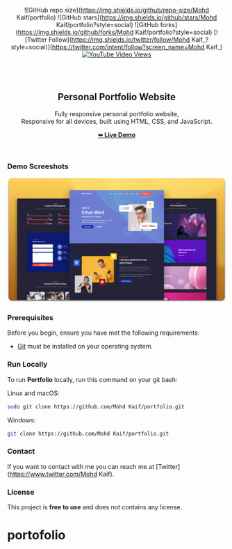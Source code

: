 <div align="center">
  
  ![GitHub repo size](https://img.shields.io/github/repo-size/Mohd Kaif/portfolio)
  ![GitHub stars](https://img.shields.io/github/stars/Mohd Kaif/portfolio?style=social)
  ![GitHub forks](https://img.shields.io/github/forks/Mohd Kaif/portfolio?style=social)
[![Twitter Follow](https://img.shields.io/twitter/follow/Mohd Kaif_?style=social)](https://twitter.com/intent/follow?screen_name=Mohd Kaif_)
  [![YouTube Video Views](https://img.shields.io/youtube/views/SAu7e09vXoQ?style=social)](https://youtu.be/SAu7e09vXoQ)

  <br />
  <br />

  <h2 align="center">Personal Portfolio Website</h2>

  Fully responsive personal portfolio website, <br />Responsive for all devices, built using HTML, CSS, and JavaScript.

  <a href="https://Mohd Kaif.github.io/portfolio/"><strong>➥ Live Demo</strong></a>

</div>

<br />

### Demo Screeshots

![Portfolio Desktop Demo](./readme-images/desktop.png "Desktop Demo")

### Prerequisites

Before you begin, ensure you have met the following requirements:

* [Git](https://git-scm.com/downloads "Download Git") must be installed on your operating system.

### Run Locally

To run **Portfolio** locally, run this command on your git bash:

Linux and macOS:

```bash
sudo git clone https://github.com/Mohd Kaif/portfolio.git
```

Windows:

```bash
git clone https://github.com/Mohd Kaif/portfolio.git
```

### Contact

If you want to contact with me you can reach me at [Twitter](https://www.twitter.com/Mohd Kaif).

### License

This project is **free to use** and does not contains any license.
# portofolio
